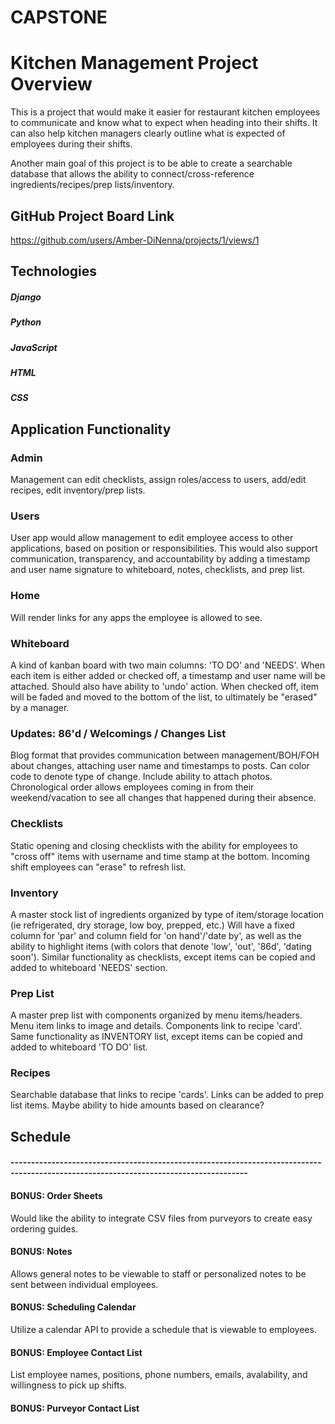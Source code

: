 # CAPSTONE 

# Kitchen Management Project Overview

This is a project that would make it easier for restaurant kitchen employees to communicate and know what to expect when heading into their shifts. It can also help kitchen managers clearly outline what is expected of employees during their shifts. 

Another main goal of this project is to be able to create a searchable database that allows the ability to connect/cross-reference ingredients/recipes/prep lists/inventory.

## GitHub Project Board Link

https://github.com/users/Amber-DiNenna/projects/1/views/1

## Technologies 

##### Django
##### Python
##### JavaScript
##### HTML
##### CSS

## Application Functionality

### Admin

Management can edit checklists, assign roles/access to users, add/edit recipes, edit inventory/prep lists.

### Users

User app would allow management to edit employee access to other applications, based on position or responsibilities. This would also support communication, transparency, and accountability by adding a timestamp and user name signature to whiteboard, notes, checklists, and prep list.

### Home

Will render links for any apps the employee is allowed to see. 

### Whiteboard

A kind of kanban board with two main columns: 'TO DO' and 'NEEDS'. When each item is either added or checked off, a timestamp and user name will be attached. Should also have ability to 'undo' action. When checked off, item will be faded and moved to the bottom of the list, to ultimately be "erased" by a manager. 

### Updates: 86'd / Welcomings / Changes List

Blog format that provides communication between management/BOH/FOH about changes, attaching user name and timestamps to posts. Can color code to denote type of change. Include ability to attach photos. Chronological order allows employees coming in from their weekend/vacation to see all changes that happened during their absence.

### Checklists

Static opening and closing checklists with the ability for employees to "cross off" items with username and time stamp at the bottom. Incoming shift employees can "erase" to refresh list.

### Inventory

A master stock list of ingredients organized by type of item/storage location (ie refrigerated, dry storage, low boy, prepped, etc.) Will have a fixed column for 'par' and column field for 'on hand'/'date by', as well as the ability to highlight items (with colors that denote 'low', 'out', '86d', 'dating soon'). Similar functionality as checklists, except items can be copied and added to whiteboard 'NEEDS' section.  

### Prep List

A master prep list with components organized by menu items/headers. Menu item links to image and details. Components link to recipe 'card'. Same functionality as INVENTORY list, except items can be copied and added to whiteboard 'TO DO' list.

### Recipes

Searchable database that links to recipe 'cards'. Links can be added to prep list items. Maybe ability to hide amounts based on clearance?

## Schedule




#### --------------------------------------------------------------------------------------------------------------------------------------

#### BONUS: Order Sheets

Would like the ability to integrate CSV files from purveyors to create easy ordering guides.

#### BONUS: Notes

Allows general notes to be viewable to staff or personalized notes to be sent between individual employees.

#### BONUS: Scheduling Calendar

Utilize a calendar API to provide a schedule that is viewable to employees.

#### BONUS: Employee Contact List

List employee names, positions, phone numbers, emails, avalability, and willingness to pick up shifts.

#### BONUS: Purveyor Contact List
